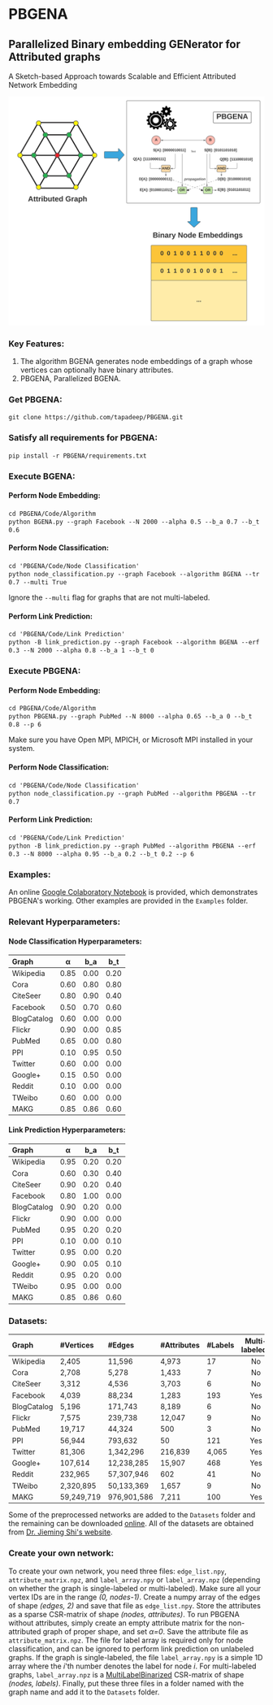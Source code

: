 # PBGENA
## Parallelized Binary embedding GENerator for Attributed graphs
A Sketch-based Approach towards Scalable and Efficient Attributed Network Embedding

<img src="https://github.com/tapadeep/PBGENA/blob/main/Examples/PBGENA_snapshot.png" width="575">

### Key Features:
1. The algorithm BGENA generates node embeddings of a graph whose vertices can optionally have binary attributes.
2. PBGENA, Parallelized BGENA.

### Get PBGENA:
```
git clone https://github.com/tapadeep/PBGENA.git
```

### Satisfy all requirements for PBGENA:
```
pip install -r PBGENA/requirements.txt
```

### Execute BGENA:

#### Perform Node Embedding:
```
cd PBGENA/Code/Algorithm
python BGENA.py --graph Facebook --N 2000 --alpha 0.5 --b_a 0.7 --b_t 0.6
```

#### Perform Node Classification:
```
cd 'PBGENA/Code/Node Classification'
python node_classification.py --graph Facebook --algorithm BGENA --tr 0.7 --multi True
```
Ignore the ```--multi``` flag for graphs that are not multi-labeled.


#### Perform Link Prediction:
```
cd 'PBGENA/Code/Link Prediction'
python -B link_prediction.py --graph Facebook --algorithm BGENA --erf 0.3 --N 2000 --alpha 0.8 --b_a 1 --b_t 0
```

### Execute PBGENA:

#### Perform Node Embedding:
```
cd PBGENA/Code/Algorithm
python PBGENA.py --graph PubMed --N 8000 --alpha 0.65 --b_a 0 --b_t 0.8 --p 6
```
Make sure you have Open MPI, MPICH, or Microsoft MPI installed in your system. 

#### Perform Node Classification:
```
cd 'PBGENA/Code/Node Classification'
python node_classification.py --graph PubMed --algorithm PBGENA --tr 0.7
```

#### Perform Link Prediction:
```
cd 'PBGENA/Code/Link Prediction'
python -B link_prediction.py --graph PubMed --algorithm PBGENA --erf 0.3 --N 8000 --alpha 0.95 --b_a 0.2 --b_t 0.2 --p 6
```

### Examples:
An online [Google Colaboratory Notebook](https://colab.research.google.com/drive/1BxVSlK0UNK4e1-5S6Ntw0HhbiAqSv9P5?usp=sharing) is provided, which demonstrates PBGENA's working. Other examples are provided in the ```Examples``` folder.

### Relevant Hyperparameters:

#### Node Classification Hyperparameters:
Graph | α | b_a | b_t |
:--- | :---: | :---: | :---: |
Wikipedia | 0.85 | 0.00 | 0.20 |
Cora | 0.60 | 0.80 | 0.80 |
CiteSeer | 0.80 | 0.90 | 0.40 |
Facebook | 0.50 | 0.70 | 0.60 |
BlogCatalog | 0.60 | 0.00 | 0.00 |
Flickr | 0.90 | 0.00 | 0.85 |
PubMed | 0.65 | 0.00 | 0.80 |
PPI | 0.10 | 0.95 | 0.50 |
Twitter | 0.60 | 0.00 | 0.00 |
Google+ | 0.15 | 0.50 | 0.00 |
Reddit | 0.10 | 0.00 | 0.00 |
TWeibo | 0.60 | 0.00 | 0.00 |
MAKG | 0.85 | 0.86 | 0.60 |

#### Link Prediction Hyperparameters:
Graph | α | b_a | b_t |
:--- | :---: | :---: | :---: |
Wikipedia | 0.95 | 0.20 | 0.20 |
Cora | 0.60 | 0.30 | 0.40 |
CiteSeer | 0.90 | 0.20 | 0.40 |
Facebook | 0.80 | 1.00 | 0.00 |
BlogCatalog | 0.90 | 0.20 | 0.00 |
Flickr | 0.90 | 0.00 | 0.00 |
PubMed | 0.95 | 0.20 | 0.20 |
PPI | 0.10 | 0.00 | 0.10 |
Twitter | 0.95 | 0.00 | 0.20 |
Google+ | 0.90 | 0.05 | 0.10 |
Reddit | 0.95 | 0.20 | 0.00 |
TWeibo | 0.95 | 0.00 | 0.00 |
MAKG | 0.85 | 0.86 | 0.60 |

### Datasets:
Graph | #Vertices | #Edges | #Attributes | #Labels | Multi-labeled? |
:--- | :--- | :--- | :--- | :--- | :---: |
Wikipedia | 2,405 | 11,596 | 4,973 | 17 | No |
Cora | 2,708 | 5,278 | 1,433 | 7 | No |
CiteSeer | 3,312 | 4,536 | 3,703 | 6 | No |
Facebook | 4,039 | 88,234 | 1,283 | 193 | Yes |
BlogCatalog | 5,196 | 171,743 | 8,189 | 6 | No |
Flickr | 7,575 | 239,738 | 12,047 | 9 | No |
PubMed | 19,717 | 44,324 | 500 | 3 | No |
PPI | 56,944 | 793,632 | 50 | 121 | Yes |
Twitter | 81,306 | 1,342,296 | 216,839 | 4,065 | Yes |
Google+ | 107,614 | 12,238,285 | 15,907 | 468 | Yes |
Reddit | 232,965 | 57,307,946 | 602 | 41 | No |
TWeibo | 2,320,895 | 50,133,369 | 1,657 | 9 | No |
MAKG | 59,249,719 | 976,901,586 | 7,211 | 100 | Yes |

Some of the preprocessed networks are added to the ```Datasets``` folder and the remaining can be downloaded [online](https://drive.google.com/drive/folders/16qCQhylABkaLD-RlBgRQlDUgu6a2HaZS?usp=sharing). All of the datasets are obtained from [Dr. Jieming Shi's website](https://www4.comp.polyu.edu.hk/~jiemshi/datasets.html).

### Create your own network:
To create your own network, you need three files: ```edge_list.npy```, ```attribute_matrix.npz```, and ```label_array.npy``` or ```label_array.npz``` (depending on whether the graph is single-labeled or multi-labeled). Make sure all your vertex IDs are in the range _(0, nodes-1)_. Create a numpy array of the edges of shape _(edges, 2)_ and save that file as ```edge_list.npy```. Store the attributes as a sparse CSR-matrix of shape _(nodes, attributes)_. To run PBGENA without attributes, simply create an empty attribute matrix for the non-attributed graph of proper shape, and set _α=0_. Save the attribute file as ```attribute_matrix.npz```. The file for label array is required only for node classification, and can be ignored to perform link prediction on unlabeled graphs. If the graph is single-labeled, the file ```label_array.npy``` is a simple 1D array where the _i_'th number denotes the label for node _i_. For multi-labeled graphs, ```label_array.npz``` is a [MultiLabelBinarized](https://scikit-learn.org/stable/modules/generated/sklearn.preprocessing.MultiLabelBinarizer.html) CSR-matrix of shape _(nodes, labels)_. Finally, put these three files in a folder named with the graph name and add it to the ```Datasets``` folder.
